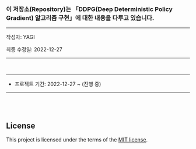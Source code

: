 ### 이 저장소(Repository)는 「DDPG(Deep Deterministic Policy Gradient) 알고리즘 구현」에 대한 내용을 다루고 있습니다.

***
작성자: YAGI<br>

최종 수정일: 2022-12-27
***

<br>

***
+ 프로젝트 기간: 2022-12-27 ~ (진행 중)
***

<br><br>

## License
This project is licensed under the terms of the [MIT license](https://github.com/YAGI0423/DDPG/blob/main/LICENSE).